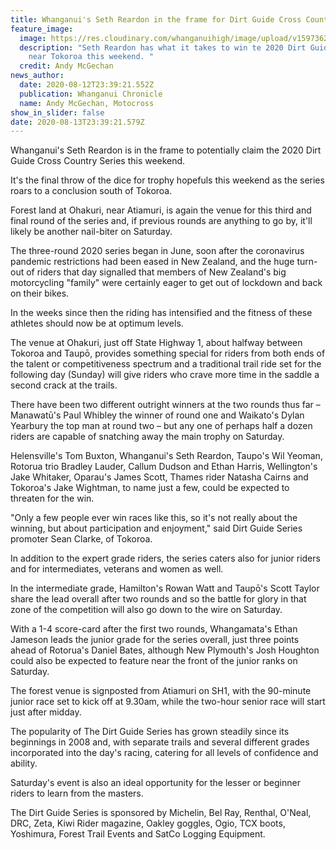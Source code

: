 ```yaml
---
title: Whanganui's Seth Reardon in the frame for Dirt Guide Cross Country Series
feature_image:
  image: https://res.cloudinary.com/whanganuihigh/image/upload/v1597362381/News/Seth_Reardon.ex_Chron_13.8.20_photo_andy_mcgechan.jpg
  description: "Seth Reardon has what it takes to win te 2020 Dirt Guide Series
    near Tokoroa this weekend. "
  credit: Andy McGechan
news_author:
  date: 2020-08-12T23:39:21.552Z
  publication: Whanganui Chronicle
  name: Andy McGechan, Motocross
show_in_slider: false
date: 2020-08-13T23:39:21.579Z
---
```

Whanganui's Seth Reardon is in the frame to potentially claim the 2020 Dirt Guide Cross Country Series this weekend.

It's the final throw of the dice for trophy hopefuls this weekend as the series roars to a conclusion south of Tokoroa.

Forest land at Ohakuri, near Atiamuri, is again the venue for this third and final round of the series and, if previous rounds are anything to go by, it'll likely be another nail-biter on Saturday.

The three-round 2020 series began in June, soon after the coronavirus pandemic restrictions had been eased in New Zealand, and the huge turn-out of riders that day signalled that members of New Zealand's big motorcycling "family" were certainly eager to get out of lockdown and back on their bikes.

In the weeks since then the riding has intensified and the fitness of these athletes should now be at optimum levels.

The venue at Ohakuri, just off State Highway 1, about halfway between Tokoroa and Taupō, provides something special for riders from both ends of the talent or competitiveness spectrum and a traditional trail ride set for the following day (Sunday) will give riders who crave more time in the saddle a second crack at the trails.

There have been two different outright winners at the two rounds thus far – Manawatū's Paul Whibley the winner of round one and Waikato's Dylan Yearbury the top man at round two – but any one of perhaps half a dozen riders are capable of snatching away the main trophy on Saturday.

Helensville's Tom Buxton, Whanganui's Seth Reardon, Taupo's Wil Yeoman, Rotorua trio Bradley Lauder, Callum Dudson and Ethan Harris, Wellington's Jake Whitaker, Oparau's James Scott, Thames rider Natasha Cairns and Tokoroa's Jake Wightman, to name just a few, could be expected to threaten for the win.

"Only a few people ever win races like this, so it's not really about the winning, but about participation and enjoyment," said Dirt Guide Series promoter Sean Clarke, of Tokoroa.

In addition to the expert grade riders, the series caters also for junior riders and for intermediates, veterans and women as well.

In the intermediate grade, Hamilton's Rowan Watt and Taupō's Scott Taylor share the lead overall after two rounds and so the battle for glory in that zone of the competition will also go down to the wire on Saturday.

With a 1-4 score-card after the first two rounds, Whangamata's Ethan Jameson leads the junior grade for the series overall, just three points ahead of Rotorua's Daniel Bates, although New Plymouth's Josh Houghton could also be expected to feature near the front of the junior ranks on Saturday.

The forest venue is signposted from Atiamuri on SH1, with the 90-minute junior race set to kick off at 9.30am, while the two-hour senior race will start just after midday.

The popularity of The Dirt Guide Series has grown steadily since its beginnings in 2008 and, with separate trails and several different grades incorporated into the day's racing, catering for all levels of confidence and ability.

Saturday's event is also an ideal opportunity for the lesser or beginner riders to learn from the masters.

The Dirt Guide Series is sponsored by Michelin, Bel Ray, Renthal, O'Neal, DRC, Zeta, Kiwi Rider magazine, Oakley goggles, Ogio, TCX boots, Yoshimura, Forest Trail Events and SatCo Logging Equipment.